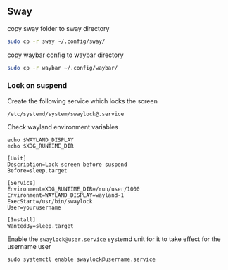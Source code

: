 ## Sway

copy sway folder to sway directory
```bash
sudo cp -r sway ~/.config/sway/
```
 copy waybar config to waybar directory
```bash
sudo cp -r waybar ~/.config/waybar/
```

### Lock on suspend 

Create the following service which locks the screen

`/etc/systemd/system/swaylock@.service`

Check wayland environment variables

```
echo $WAYLAND_DISPLAY
echo $XDG_RUNTIME_DIR
```

```
[Unit]
Description=Lock screen before suspend
Before=sleep.target

[Service]
Environment=XDG_RUNTIME_DIR=/run/user/1000
Environment=WAYLAND_DISPLAY=wayland-1
ExecStart=/usr/bin/swaylock
User=yourusername

[Install]
WantedBy=sleep.target
```
Enable the `swaylock@user.service` systemd unit for it to take effect for the username user

```
sudo systemctl enable swaylock@username.service
